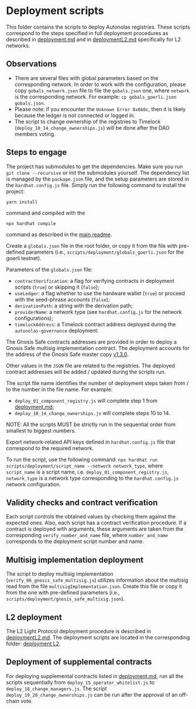 # Deployment scripts
This folder contains the scripts to deploy Autonolas registries. These scripts correspond to the steps specified in full deployment procedures
as described in [deployment.md](https://github.com/valory-xyz/autonolas-registries/blob/main/docs/deployment.md) and
in [deploymentL2.md](https://github.com/valory-xyz/autonolas-registries/blob/main/docs/deploymentL2.md) specifically for L2 networks.

## Observations
- There are several files with global parameters based on the corresponding network. In order to work with the configuration, please copy `gobals_network.json` file to file the `gobals.json` one, where `network` is the corresponding network. For example: `cp gobals_goerli.json gobals.json`.
- Please note: if you encounter the `Unknown Error 0x6b0c`, then it is likely because the ledger is not connected or logged in.
- The script to change ownership of the registries to Timelock (`deploy_10_14_change_ownerships.js`) will be done after the DAO members voting.

## Steps to engage
The project has submodules to get the dependencies. Make sure you run `git clone --recursive` or init the submodules yourself.
The dependency list is managed by the `package.json` file, and the setup parameters are stored in the `hardhat.config.js` file.
Simply run the following command to install the project:
```
yarn install
```
command and compiled with the
```
npx hardhat compile
```
command as described in the [main readme](https://github.com/valory-xyz/autonolas-registries/blob/main/README.md).


Create a `globals.json` file in the root folder, or copy it from the file with pre-defined parameters (i.e., `scripts/deployment/globals_goerli.json` for the goerli testnet).

Parameters of the `globals.json` file:
- `contractVerification`: a flag for verifying contracts in deployment scripts (`true`) or skipping it (`false`);
- `useLedger`: a flag whether to use the hardware wallet (`true`) or proceed with the seed-phrase accounts (`false`);
- `derivationPath`: a string with the derivation path;
- `providerName`: a network type (see `hardhat.config.js` for the network configurations);
- `timelockAddress`: a Timelock contract address deployed during the `autonolas-governance` deployment.

The Gnosis Safe contracts addresses are provided in order to deploy a Gnosis Safe multisig implementation contract. The deployment
accounts for the address of the Gnosis Safe master copy [v1.3.0](https://github.com/safe-global/safe-deployments/blob/main/src/assets/v1.3.0/gnosis_safe.json).

Other values in the `JSON` file are related to the registries. The deployed contract addresses will be added / updated during the scripts run.

The script file name identifies the number of deployment steps taken from / to the number in the file name. For example:
- `deploy_01_component_registry.js` will complete step 1 from [deployment.md](https://github.com/valory-xyz/autonolas-registries/blob/main/docs/deployment.md);
- `deploy_10_14_change_ownerships.js` will complete steps 10 to 14.

NOTE: All the scripts MUST be strictly run in the sequential order from smallest to biggest numbers.

Export network-related API keys defined in `hardhat.config.js` file that correspond to the required network.

To run the script, use the following command:
`npx hardhat run scripts/deployment/script_name --network network_type`,
where `script_name` is a script name, i.e. `deploy_01_component_registry.js`, `network_type` is a network type corresponding to the `hardhat.config.js` network configuration.

## Validity checks and contract verification
Each script controls the obtained values by checking them against the expected ones. Also, each script has a contract verification procedure.
If a contract is deployed with arguments, these arguments are taken from the corresponding `verify_number_and_name` file, where `number_and_name` corresponds to the deployment script number and name.

## Multisig implementation deployment
The script to deploy multisig implementation (`verify_06_gnosis_safe_multisig.js`) utilizes information about the multisig read from the file `multisigImplementation.json`.
Create this file or copy it from the one with pre-defined parameters (i.e., `scripts/deployment/gnosis_safe_multisig.json`).

## L2 deployment
The L2 Light Protocol deployment procedure is described in [deploymentL2.md](https://github.com/valory-xyz/autonolas-registries/blob/main/docs/deploymentL2.md).
The deployment scripts are located in the corresponding folder: [deployment L2](https://github.com/valory-xyz/autonolas-registries/blob/main/scripts/deployment/l2).

## Deployment of supplemental contracts
For deploying supplemental contracts listed in [deployment.md](https://github.com/valory-xyz/autonolas-registries/blob/main/docs/deployment.md),
run all the scripts sequentially from `deploy_15_operator_whitelist.js` to `deploy_18_change_managers.js`.
The script `deploy_19_20_change_ownerships.js` can be run after the approval of an off-chain vote.



